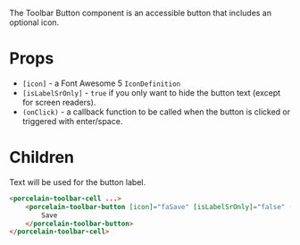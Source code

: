 The Toolbar Button component is an accessible button that includes an optional icon.

# Props

-   `[icon]` - a Font Awesome 5 `IconDefinition`
-   `[isLabelSrOnly]` - `true` if you only want to hide the button text (except for screen readers).
-   `(onClick)` - a callback function to be called when the button is clicked or triggered with enter/space.

# Children

Text will be used for the button label.

```html
<porcelain-toolbar-cell ...>
	<porcelain-toolbar-button [icon]="faSave" [isLabelSrOnly]="false" (onClick)="mySaveHandler($event)">
		Save
	</porcelain-toolbar-button>
</porcelain-toolbar-cell>
```
